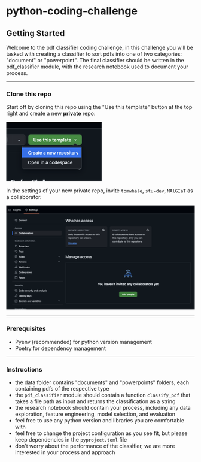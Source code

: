 # python-coding-challenge

## Getting Started

Welcome to the pdf classifier coding challenge, in this challenge you will be tasked with creating a classifier to sort pdfs into one of two categories: "document" or "powerpoint". The final classifier should be written in the pdf_classifier module, with the research notebook used to document your process.

---

### Clone this repo

Start off by cloning this repo using the "Use this template" button at the top right and create a new **private** repo:

![alt text](image.png)

In the settings of your new private repo, invite `tomwhale`, `stu-dev`, `MAlGIaT` as a collaborator.

![alt text](image-1.png)

---

### Prerequisites

- Pyenv (recommended) for python version management
- Poetry for dependency management

---

### Instructions

- the data folder contains "documents" and "powerpoints" folders, each containing pdfs of the respective type
- the `pdf_classifier` module should contain a function `classify_pdf` that takes a file path as input and returns the classification as a string
- the research notebook should contain your process, including any data exploration, feature engineering, model selection, and evaluation
- feel free to use any python version and libraries you are comfortable with
- feel free to change the project configuration as you see fit, but please keep dependencies in the `pyproject.toml` file
- don't worry about the performance of the classifier, we are more interested in your process and approach
